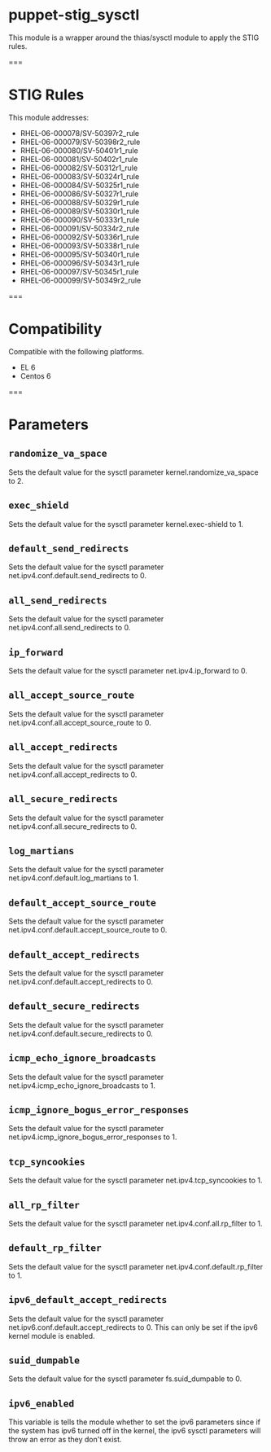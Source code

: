 puppet-stig_sysctl
==================

This module is a wrapper around the thias/sysctl module to apply the STIG rules.

===
# STIG Rules

This module addresses:
* RHEL-06-000078/SV-50397r2_rule
* RHEL-06-000079/SV-50398r2_rule
* RHEL-06-000080/SV-50401r1_rule
* RHEL-06-000081/SV-50402r1_rule
* RHEL-06-000082/SV-50312r1_rule
* RHEL-06-000083/SV-50324r1_rule
* RHEL-06-000084/SV-50325r1_rule
* RHEL-06-000086/SV-50327r1_rule
* RHEL-06-000088/SV-50329r1_rule
* RHEL-06-000089/SV-50330r1_rule
* RHEL-06-000090/SV-50333r1_rule
* RHEL-06-000091/SV-50334r2_rule
* RHEL-06-000092/SV-50336r1_rule
* RHEL-06-000093/SV-50338r1_rule
* RHEL-06-000095/SV-50340r1_rule
* RHEL-06-000096/SV-50343r1_rule
* RHEL-06-000097/SV-50345r1_rule
* RHEL-06-000099/SV-50349r2_rule

===

# Compatibility

Compatible with the following platforms.
* EL 6
* Centos 6

===

# Parameters

## `randomize_va_space`

Sets the default value for the sysctl parameter kernel.randomize_va_space to 2.

## `exec_shield`

Sets the default value for the sysctl parameter kernel.exec-shield to 1.

## `default_send_redirects`

Sets the default value for the sysctl parameter net.ipv4.conf.default.send_redirects to 0.

## `all_send_redirects`

Sets the default value for the sysctl parameter net.ipv4.conf.all.send_redirects to 0.

## `ip_forward`

Sets the default value for the sysctl parameter net.ipv4.ip_forward to 0.

## `all_accept_source_route`

Sets the default value for the sysctl parameter net.ipv4.conf.all.accept_source_route to 0.

## `all_accept_redirects`

Sets the default value for the sysctl parameter net.ipv4.conf.all.accept_redirects to 0.

## `all_secure_redirects`

Sets the default value for the sysctl parameter net.ipv4.conf.all.secure_redirects to 0.

## `log_martians`

Sets the default value for the sysctl parameter net.ipv4.conf.default.log_martians to 1.

## `default_accept_source_route`

Sets the default value for the sysctl parameter net.ipv4.conf.default.accept_source_route to 0.

## `default_accept_redirects`

Sets the default value for the sysctl parameter net.ipv4.conf.default.accept_redirects to 0.

## `default_secure_redirects`

Sets the default value for the sysctl parameter net.ipv4.conf.default.secure_redirects to 0.

## `icmp_echo_ignore_broadcasts`

Sets the default value for the sysctl parameter net.ipv4.icmp_echo_ignore_broadcasts to 1.

## `icmp_ignore_bogus_error_responses`

Sets the default value for the sysctl parameter net.ipv4.icmp_ignore_bogus_error_responses to 1.

## `tcp_syncookies`

Sets the default value for the sysctl parameter net.ipv4.tcp_syncookies to 1.

## `all_rp_filter`

Sets the default value for the sysctl parameter net.ipv4.conf.all.rp_filter to 1.

## `default_rp_filter`

Sets the default value for the sysctl parameter net.ipv4.conf.default.rp_filter to 1.

## `ipv6_default_accept_redirects`

Sets the default value for the sysctl parameter net.ipv6.conf.default.accept_redirects to 0.  This can only be set if the ipv6 kernel module is enabled.

## `suid_dumpable`

Sets the default value for the sysctl parameter fs.suid_dumpable to 0.

## `ipv6_enabled`

This variable is tells the module whether to set the ipv6 parameters since if the system has ipv6 turned off in the kernel, the ipv6 sysctl parameters will throw an error as they don't exist.
